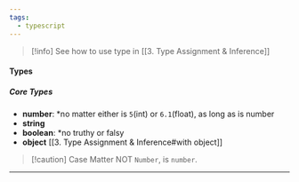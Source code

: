 ```yaml
---
tags:
  - typescript
---
```


>[!info]
>See how to use type in [[3. Type Assignment & Inference]]

#### Types
##### Core Types
- **number**: *no matter either is `5`(int) or `6.1`(float), as long as is number
- **string**
- **boolean**: *no truthy or falsy
- **object** [[3. Type Assignment & Inference#with object]]

>[!caution] Case Matter
NOT `Number`, is `number`. 

---


